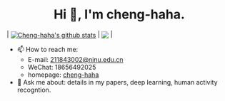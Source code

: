 <h1 align="center">Hi 👋, I'm cheng-haha.</h1>

| <a href="https://github.com/cheng-haha/github-readme-stats"><img align="center" src="https://github-readme-stats.vercel.app/api?username=cheng-haha&show_icons=true&include_all_commits=true&theme=buefy&hide_border=true" alt="Cheng-haha's github stats" /></a> | <a href="https://github.com/anuraghazra/github-readme-stats"><img align="center" src="https://github-readme-stats.vercel.app/api/top-langs/?username=cheng-haha&layout=compact&theme=buefy&hide_border=true" /></a>  |
- 📫 How to reach me:
  * E-mail: 211843002@njnu.edu.cn
  * WeChat: 18656492025
  * homepage: [cheng-haha](https://cheng-haha.github.io/)
- 💬 Ask me about: details in my papers, deep learning, human activity recogntion.

